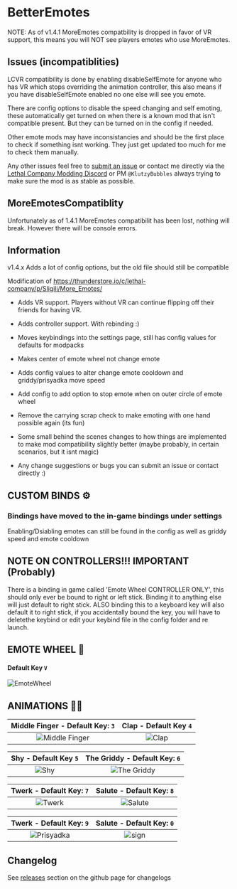 # BetterEmotes

NOTE: As of v1.4.1 MoreEmotes compatbility is dropped in favor of VR support, this means you will NOT see players emotes who use MoreEmotes.

## Issues (incompatiblities)

LCVR compatibility is done by enabling disableSelfEmote for anyone who has VR which stops overriding the animation controller, this also means if you have disableSelfEmote enabled no one else will see you emote.

There are config options to disable the speed changing and self emoting, these automatically get turned on when there is a known mod that isn't compatible present. But they can be turned on in the config if needed.

Other emote mods may have inconsistancies and should be the first place to check if something isnt working. They just get updated too much for me to check them manually.

Any other issues feel free to [submit an issue](https://github.com/KlutzyBubbles/lc-better-emotes/issues/new) or contact me directly via the [Lethal Company Modding Discord](https://discord.gg/XeyYqRdRGC) or PM `@KlutzyBubbles` always trying to make sure the mod is as stable as possible.

## MoreEmotesCompatiblity

Unfortunately as of 1.4.1 MoreEmotes compatibilit has been lost, nothing will break. However there will be console errors.

## Information

v1.4.x Adds a lot of config options, but the old file should still be compatible

Modification of https://thunderstore.io/c/lethal-company/p/Sligili/More_Emotes/

- Adds VR support. Players without VR can continue flipping off their friends for having VR.
- Adds controller support. With rebinding :)
- Moves keybindings into the settings page, still has config values for defaults for modpacks
- Makes center of emote wheel not change emote
- Adds config values to alter change emote cooldown and griddy/prisyadka move speed
- Add config to add option to stop emote when on outer circle of emote wheel
- Remove the carrying scrap check to make emoting with one hand possible again (its fun)
- Some small behind the scenes changes to how things are implemented to make mod compatibility slightly better (maybe probably, in certain scenarios, but it isnt magic)

- Any change suggestions or bugs you can submit an issue or contact directly :)

## CUSTOM BINDS ⚙
### Bindings have moved to the in-game bindings under settings

Enabling/Dsiabling emotes can still be found in the config as well as griddy speed and emote cooldown

## NOTE ON CONTROLLERS!!! IMPORTANT (Probably)

There is a binding in game called 'Emote Wheel CONTROLLER ONLY', this should only ever be bound to right or left stick. Binding it to anything else will just default to right stick. ALSO binding this to a keyboard key will also default it to right stick, if you accidentally bound the key, you will have to deletethe keybind or edit your keybind file in the config folder and re launch.

## EMOTE WHEEL 🐄 
#### Default Key ```V```
![EmoteWheel](https://github.com/KlutzyBubbles/lc-better-emotes/blob/main/Images/emoteWheel.jpg?raw=true)

## ANIMATIONS 👨‍🦯
| Middle Finger - Default Key: ```3``` | Clap - Default Key ```4``` |
| :---: | :---: |
| ![Middle Finger](https://github.com/KlutzyBubbles/lc-better-emotes/blob/main/Images/middleFinger.jpg?raw=true) | ![Clap](https://github.com/KlutzyBubbles/lc-better-emotes/blob/main/Images/clap.jpg?raw=true) |

| Shy - Default Key ```5``` | The Griddy - Default Key: ```6``` |
| :---: | :---: |
| ![Shy](https://github.com/KlutzyBubbles/lc-better-emotes/blob/main/Images/shy.jpg?raw=true) | ![The Griddy](https://github.com/KlutzyBubbles/lc-better-emotes/blob/main/Images/griddy.jpg?raw=true) |

| Twerk - Default Key: ```7``` | Salute - Default Key: ```8``` |
| :---: | :---: |
| ![Twerk](https://github.com/KlutzyBubbles/lc-better-emotes/blob/main/Images/twerk.jpg?raw=true) | ![Salute](https://github.com/KlutzyBubbles/lc-better-emotes/blob/main/Images/salute.jpg?raw=true) |

| Twerk - Default Key: ```9``` | Salute - Default Key: ```0``` |
| :---: | :---: |
| ![Prisyadka](https://github.com/KlutzyBubbles/lc-better-emotes/blob/main/Images/prisyadka.jpg?raw=true) | ![sign](https://github.com/KlutzyBubbles/lc-better-emotes/blob/main/Images/sign.jpg?raw=true) |

## Changelog

See [releases](https://github.com/KlutzyBubbles/lc-better-emotes/releases) section on the github page for changelogs